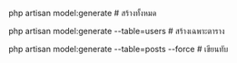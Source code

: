 php artisan model:generate            # สร้างทั้งหมด

php artisan model:generate --table=users   # สร้างเฉพาะตาราง

php artisan model:generate --table=posts --force   # เขียนทับ

